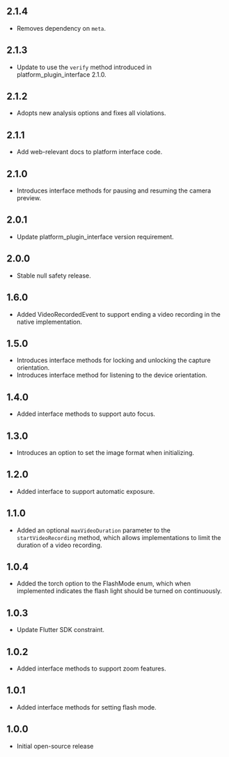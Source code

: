 ## 2.1.4

* Removes dependency on `meta`.

## 2.1.3

*  Update to use the `verify` method introduced in platform_plugin_interface 2.1.0.

## 2.1.2

* Adopts new analysis options and fixes all violations.

## 2.1.1

* Add web-relevant docs to platform interface code.

## 2.1.0

* Introduces interface methods for pausing and resuming the camera preview.

## 2.0.1

* Update platform_plugin_interface version requirement.

## 2.0.0

- Stable null safety release.

## 1.6.0

- Added VideoRecordedEvent to support ending a video recording in the native implementation.

## 1.5.0

- Introduces interface methods for locking and unlocking the capture orientation.
- Introduces interface method for listening to the device orientation.

## 1.4.0

- Added interface methods to support auto focus.

## 1.3.0

- Introduces an option to set the image format when initializing.

## 1.2.0

- Added interface to support automatic exposure.

## 1.1.0

- Added an optional `maxVideoDuration` parameter to the `startVideoRecording` method, which allows implementations to limit the duration of a video recording.

## 1.0.4

- Added the torch option to the FlashMode enum, which when implemented indicates the flash light should be turned on continuously.

## 1.0.3

- Update Flutter SDK constraint.

## 1.0.2

- Added interface methods to support zoom features.

## 1.0.1

- Added interface methods for setting flash mode.

## 1.0.0

- Initial open-source release
